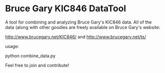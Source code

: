 # Bruce Gary KIC846 DataTool
A tool for combining and analyzing Bruce Gary's KIC846 data. All of the data (along with other goodies are freely available on Bruce Gary's website:

http://www.brucegary.net/KIC846/
and
http://www.brucegary.net/ts/

usage:

python combine_data.py

Feel free to join and contribute!